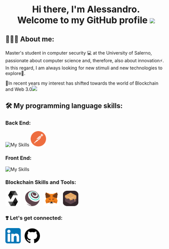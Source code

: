 <h1 align="center">Hi there, I'm Alessandro. <br>Welcome to my GitHub profile  <img src="https://media.giphy.com/media/hvRJCLFzcasrR4ia7z/giphy.gif" width="40"></h1>

<h2><p> 👨🏻‍💻 About me:</p></h2>
<p>Master's student in computer security 💻 at the University of Salerno, passionate about computer science and, therefore, also about innovation⚡. In this regard, I am always looking for new stimuli and new technologies to explore🚀.

🎯In recent years my interest has shifted towards the world of Blockchain and Web 3.0<img src="https://media.giphy.com/media/WUlplcMpOCEmTGBtBW/giphy.gif" width="30"></p>

<h2><p> 🛠 My programming language skills:</p></h2>

### Back End:

<div>

![My Skills](https://skills.thijs.gg/icons?i=java,py,js,c,nodejs,mongodb,mysql,git)
<img src="assets/postman.png" width="48px" height="48px" style="margin-right:8px"/>
</div>


### Front End:

![My Skills](https://skills.thijs.gg/icons?i=react,ts,js,html,css)

### Blockchain Skills and Tools:
<div>

[<img src="assets/solidity.png" width="48px" height="48px" style="margin-right:8px"/>](https://soliditylang.org/)
[<img src="assets/truffle.png" width="48px" height="48px" style="margin-right:8px"/>](https://trufflesuite.com/truffle/)
[<img src="assets/metamask.png" width="48px" height="48px" style="margin-right:8px"/>](https://metamask.io/)
[<img src="assets/ganache.png" width="48px" height="48px" style="margin-right:8px"/>](https://trufflesuite.com/ganache/)
</div>

### ❣️ Let's get connected:
<div>

 [<img src="assets/linkedin.png" width="48px" height="48px" style="margin-right:8px">](https://www.linkedin.com/in/alessandro-cavaliere41/)
 [<img src="assets/github.png" width="48px" height="48px" style="margin-right:8px">](https://github.com/Alessandro-Cavaliere)

</div>
